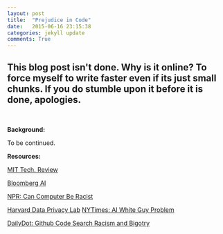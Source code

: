 ```yaml
---
layout: post
title:  "Prejudice in Code"
date:   2015-06-16 23:15:38
categories: jekyll update
comments: True
---
```


This blog post isn't done. Why is it online? To force myself to write faster even if its just small chunks. If you do stumble upon it before it is done, apologies.
---

<br>

**Background:**

To be continued.

**Resources:**

<a href="https://www.technologyreview.com/s/601775/why-we-should-expect-algorithms-to-be-biased/"> MIT Tech. Review</a>
<br>

<a href="https://www.bloomberg.com/news/articles/2016-06-23/artificial-intelligence-has-a-sea-of-dudes-problem">Bloomberg AI</a>

<a href="http://www.npr.org/2016/03/14/470427605/can-computers-be-racist-the-human-like-bias-of-algorithms">NPR: Can Computer Be Racist</a>

<a href="http://dataprivacylab.org/people/sweeney/">Harvard Data Privacy Lab</a>
<a href="http://www.nytimes.com/2016/06/26/opinion/sunday/artificial-intelligences-white-guy-problem.html?smid=nytcore-iphone-share&smprod=nytcore-iphone">NYTimes: AI White Guy Problem</a>

<a href="http://www.dailydot.com/society/github-code-search-racism-sexism-bigotry/">DailyDot: Github Code Search Racism and Bigotry</a>